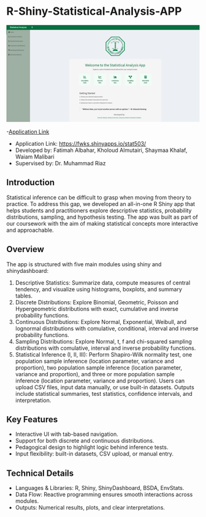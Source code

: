 # R-Shiny-Statistical-Analysis-APP

![System Diagram](./App%20interface.png)

-[Application Link](https://fwks.shinyapps.io/stat503/)
- Application Link: https://fwks.shinyapps.io/stat503/
- Developed by: Fatimah Albahar, Kholoud Almutairi, Shaymaa Khalaf, Waiam Malibari
- Supervised by: Dr. Muhammad Riaz

## Introduction
Statistical inference can be difficult to grasp when moving from theory to practice. To address this gap, we developed an all-in-one R Shiny app that helps students and practitioners explore descriptive statistics, probability distributions, sampling, and hypothesis testing. The app was built as part of our coursework with the aim of making statistical concepts more interactive and approachable.
## Overview
The app is structured with five main modules using shiny and shinydashboard:
1.	Descriptive Statistics: Summarize data, compute measures of central tendency, and visualize using histograms, boxplots, and summary tables.
2.	Discrete Distributions: Explore Binomial, Geometric, Poisson and Hypergeometric distributions with exact, cumulative and inverse probability functions.
3.	Continuous Distributions: Explore Normal, Exponential, Weibull, and lognormal distributions with comulative, conditional, interval and inverse probability functions.
4.	Sampling Distributions: Explore Normal, t, f and chi-squared sampling distributions with comulative, interval and inverse probability functions.
5.	Statistical Inference (I, II, III): Perform Shapiro-Wilk normality test,  one population sample inference (location parameter, variance and proportion), two population sample inference (location parameter, variance and proportion), and three or more population sample inference (location parameter, variance and proportion).
Users can upload CSV files, input data manually, or use built-in datasets. Outputs include statistical summaries, test statistics, confidence intervals, and interpretation.
## Key Features
- Interactive UI with tab-based navigation.
- Support for both discrete and continuous distributions.
- Pedagogical design to highlight logic behind inference tests.
- Input flexibility: built-in datasets, CSV upload, or manual entry.
## Technical Details
- Languages & Libraries: R, Shiny, ShinyDashboard, BSDA, EnvStats.
- Data Flow: Reactive programming ensures smooth interactions across modules.
- Outputs: Numerical results, plots, and clear interpretations.
 
